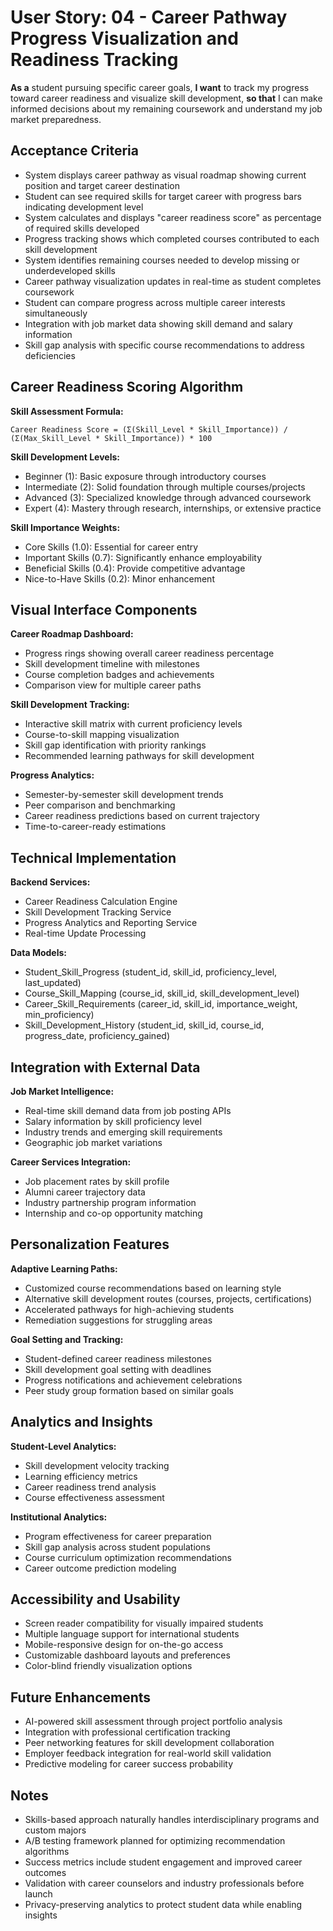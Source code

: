 # User Story: 04 - Career Pathway Progress Visualization and Readiness Tracking

**As a** student pursuing specific career goals,
**I want** to track my progress toward career readiness and visualize skill development,
**so that** I can make informed decisions about my remaining coursework and understand my job market preparedness.

## Acceptance Criteria

* System displays career pathway as visual roadmap showing current position and target career destination
* Student can see required skills for target career with progress bars indicating development level
* System calculates and displays "career readiness score" as percentage of required skills developed
* Progress tracking shows which completed courses contributed to each skill development
* System identifies remaining courses needed to develop missing or underdeveloped skills
* Career pathway visualization updates in real-time as student completes coursework
* Student can compare progress across multiple career interests simultaneously
* Integration with job market data showing skill demand and salary information
* Skill gap analysis with specific course recommendations to address deficiencies

## Career Readiness Scoring Algorithm

**Skill Assessment Formula:**
```
Career Readiness Score = (Σ(Skill_Level * Skill_Importance)) / (Σ(Max_Skill_Level * Skill_Importance)) * 100
```

**Skill Development Levels:**
- Beginner (1): Basic exposure through introductory courses
- Intermediate (2): Solid foundation through multiple courses/projects
- Advanced (3): Specialized knowledge through advanced coursework
- Expert (4): Mastery through research, internships, or extensive practice

**Skill Importance Weights:**
- Core Skills (1.0): Essential for career entry
- Important Skills (0.7): Significantly enhance employability
- Beneficial Skills (0.4): Provide competitive advantage
- Nice-to-Have Skills (0.2): Minor enhancement

## Visual Interface Components

**Career Roadmap Dashboard:**
- Progress rings showing overall career readiness percentage
- Skill development timeline with milestones
- Course completion badges and achievements
- Comparison view for multiple career paths

**Skill Development Tracking:**
- Interactive skill matrix with current proficiency levels
- Course-to-skill mapping visualization
- Skill gap identification with priority rankings
- Recommended learning pathways for skill development

**Progress Analytics:**
- Semester-by-semester skill development trends
- Peer comparison and benchmarking
- Career readiness predictions based on current trajectory
- Time-to-career-ready estimations

## Technical Implementation

**Backend Services:**
- Career Readiness Calculation Engine
- Skill Development Tracking Service
- Progress Analytics and Reporting Service
- Real-time Update Processing

**Data Models:**
- Student_Skill_Progress (student_id, skill_id, proficiency_level, last_updated)
- Course_Skill_Mapping (course_id, skill_id, skill_development_level)
- Career_Skill_Requirements (career_id, skill_id, importance_weight, min_proficiency)
- Skill_Development_History (student_id, skill_id, course_id, progress_date, proficiency_gained)

## Integration with External Data

**Job Market Intelligence:**
- Real-time skill demand data from job posting APIs
- Salary information by skill proficiency level
- Industry trends and emerging skill requirements
- Geographic job market variations

**Career Services Integration:**
- Job placement rates by skill profile
- Alumni career trajectory data
- Industry partnership program information
- Internship and co-op opportunity matching

## Personalization Features

**Adaptive Learning Paths:**
- Customized course recommendations based on learning style
- Alternative skill development routes (courses, projects, certifications)
- Accelerated pathways for high-achieving students
- Remediation suggestions for struggling areas

**Goal Setting and Tracking:**
- Student-defined career readiness milestones
- Skill development goal setting with deadlines
- Progress notifications and achievement celebrations
- Peer study group formation based on similar goals

## Analytics and Insights

**Student-Level Analytics:**
- Skill development velocity tracking
- Learning efficiency metrics
- Career readiness trend analysis
- Course effectiveness assessment

**Institutional Analytics:**
- Program effectiveness for career preparation
- Skill gap analysis across student populations
- Course curriculum optimization recommendations
- Career outcome prediction modeling

## Accessibility and Usability

* Screen reader compatibility for visually impaired students
* Multiple language support for international students
* Mobile-responsive design for on-the-go access
* Customizable dashboard layouts and preferences
* Color-blind friendly visualization options

## Future Enhancements

* AI-powered skill assessment through project portfolio analysis
* Integration with professional certification tracking
* Peer networking features for skill development collaboration
* Employer feedback integration for real-world skill validation
* Predictive modeling for career success probability

## Notes

* Skills-based approach naturally handles interdisciplinary programs and custom majors
* A/B testing framework planned for optimizing recommendation algorithms
* Success metrics include student engagement and improved career outcomes
* Validation with career counselors and industry professionals before launch
* Privacy-preserving analytics to protect student data while enabling insights
